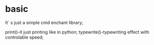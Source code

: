 # basic 
It` s just a simple cmd enchant library;

print()-it just printing like in python;
typewrite()-typewriting effect with controlable speed;
